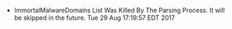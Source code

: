 * ImmortalMalwareDomains List Was Killed By The Parsing Process. It will be skipped in the future. Tue 29 Aug 17:19:57 EDT 2017
